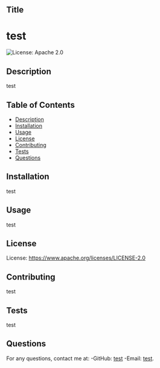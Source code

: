 
## Title
# test
![License: Apache 2.0](https://img.shields.io/badge/License-Apache_2.0-green.svg)

## Description
test

## Table of Contents
- [Description](#description)
- [Installation](#installation)
- [Usage](#usage)
- [License](#license)
- [Contributing](#contributing)
- [Tests](#tests)
- [Questions](#questions)


## Installation
test


## Usage
test

## License
License: https://www.apache.org/licenses/LICENSE-2.0

## Contributing
test

## Tests
test

## Questions
For any questions, contact me at:
-GitHub: [test](https://github.com/test)
-Email: [test](mailto:test).
